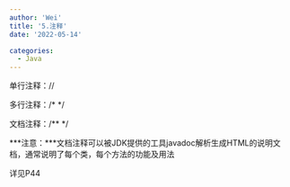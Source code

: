 ```yaml
---
author: 'Wei'
title: '5.注释'
date: '2022-05-14'

categories:
  - Java
---
```






单行注释：//



多行注释：/*    */



文档注释：/**  */ 



***注意：***文档注释可以被JDK提供的工具javadoc解析生成HTML的说明文档，通常说明了每个类，每个方法的功能及用法



详见P44